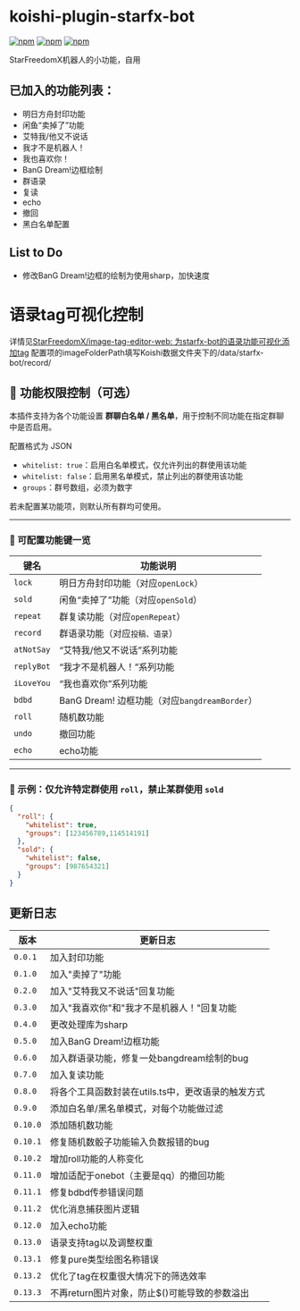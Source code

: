 # koishi-plugin-starfx-bot

[![npm](https://img.shields.io/npm/v/koishi-plugin-starfx-bot?style=flat-square)](https://www.npmjs.com/package/koishi-plugin-starfx-bot) [![npm](https://img.shields.io/npm/l/koishi-plugin-starfx-bot?style=flat-square)](https://www.npmjs.com/package/koishi-plugin-starfx-bot) [![npm](https://img.shields.io/npm/dt/koishi-plugin-starfx-bot?style=flat-square)](https://www.npmjs.com/package/koishi-plugin-starfx-bot)

StarFreedomX机器人的小功能，自用

## 已加入的功能列表：

* 明日方舟封印功能
* 闲鱼“卖掉了”功能
* 艾特我/他又不说话
* 我才不是机器人！
* 我也喜欢你！
* BanG Dream!边框绘制
* 群语录
* 复读
* echo
* 撤回
* 黑白名单配置

## List to Do

* 修改BanG Dream!边框的绘制为使用sharp，加快速度

# 语录tag可视化控制

详情见[StarFreedomX/image-tag-editor-web: 为starfx-bot的语录功能可视化添加tag](https://github.com/StarFreedomX/image-tag-editor-web)
配置项的imageFolderPath填写Koishi数据文件夹下的/data/starfx-bot/record/

## 🔧 功能权限控制（可选）

本插件支持为各个功能设置 **群聊白名单 / 黑名单**，用于控制不同功能在指定群聊中是否启用。

配置格式为 JSON

- `whitelist: true`：启用白名单模式，仅允许列出的群使用该功能
- `whitelist: false`：启用黑名单模式，禁止列出的群使用该功能
- `groups`：群号数组，必须为数字

若未配置某功能项，则默认所有群均可使用。

---

### 📌 可配置功能键一览


| 键名         | 功能说明                                  |
|------------|---------------------------------------|
| `lock`     | 明日方舟封印功能（对应`openLock`）                |
| `sold`     | 闲鱼“卖掉了”功能（对应`openSold`）               |
| `repeat`   | 群复读功能（对应`openRepeat`）                 |
| `record`   | 群语录功能（对应`投稿、语录`）                      |
| `atNotSay` | “艾特我/他又不说话”系列功能                       |
| `replyBot` | “我才不是机器人！”系列功能                        |
| `iLoveYou` | “我也喜欢你”系列功能                           |
| `bdbd`     | BanG Dream! 边框功能（对应`bangdreamBorder`） |
| `roll`     | 随机数功能                                 |
| `undo`     | 撤回功能                                  |
| `echo`     | echo功能                                |

---

### 🧪 示例：仅允许特定群使用 `roll`，禁止某群使用 `sold`

```json
{
  "roll": {
    "whitelist": true,
    "groups": [123456789,114514191]
  },
  "sold": {
    "whitelist": false,
    "groups": [987654321]
  }
}
```

## 更新日志


| 版本       | 更新日志                          |
|----------|-------------------------------|
| `0.0.1`  | 加入封印功能                        |
| `0.1.0`  | 加入"卖掉了"功能                     |
| `0.2.0`  | 加入"艾特我又不说话"回复功能               |
| `0.3.0`  | 加入"我喜欢你"和"我才不是机器人！"回复功能       |
| `0.4.0`  | 更改处理库为sharp                   |
| `0.5.0`  | 加入BanG Dream!边框功能             |
| `0.6.0`  | 加入群语录功能，修复一处bangdream绘制的bug   |
| `0.7.0`  | 加入复读功能                        |
| `0.8.0`  | 将各个工具函数封装在utils.ts中，更改语录的触发方式 |
| `0.9.0`  | 添加白名单/黑名单模式，对每个功能做过滤          |
| `0.10.0` | 添加随机数功能                       |
| `0.10.1` | 修复随机数骰子功能输入负数报错的bug           |
| `0.10.2` | 增加roll功能的人称变化                 |
| `0.11.0` | 增加适配于onebot（主要是qq）的撤回功能       |
| `0.11.1` | 修复bdbd传参错误问题                  |
| `0.11.2` | 优化消息捕获图片逻辑                    |
| `0.12.0` | 加入echo功能                      |
| `0.13.0` | 语录支持tag以及调整权重                 |
| `0.13.1` | 修复pure类型绘图名称错误                |
| `0.13.2` | 优化了tag在权重很大情况下的筛选效率           |
| `0.13.3` | 不再return图片对象，防止$()可能导致的参数溢出   |
